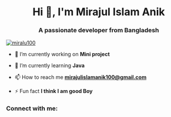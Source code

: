 <h1 align="center">Hi 👋, I'm Mirajul Islam Anik</h1>
<h3 align="center">A passionate developer from Bangladesh</h3>

<p align="left"> <a href="https://github.com/ryo-ma/github-profile-trophy"><img src="https://github-profile-trophy.vercel.app/?username=miralu100" alt="miralu100" /></a> </p>

- 🔭 I’m currently working on **Mini project**

- 🌱 I’m currently learning **Java**

- 📫 How to reach me **mirajulislamanik100@gmail.com**

- ⚡ Fun fact **I think I am good Boy**

<h3 align="left">Connect with me:</h3>
<p align="left">
</p>


